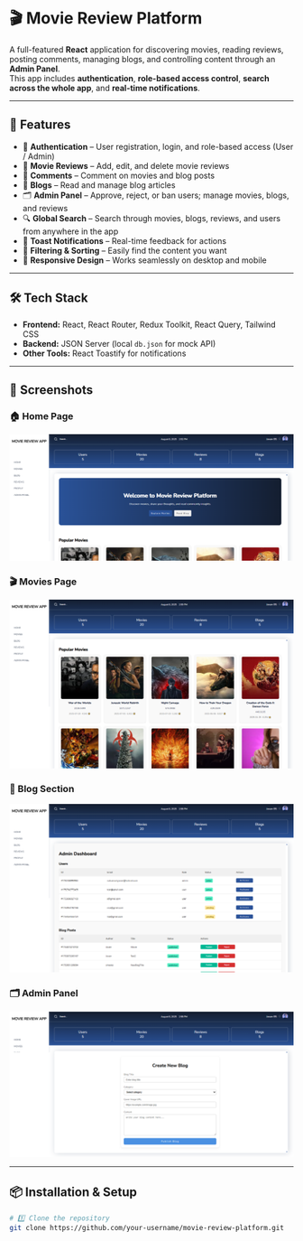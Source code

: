 # 🎬 Movie Review Platform

A full-featured **React** application for discovering movies, reading reviews, posting comments, managing blogs, and controlling content through an **Admin Panel**.  
This app includes **authentication**, **role-based access control**, **search across the whole app**, and **real-time notifications**.

---

## 🚀 Features

- 🔐 **Authentication** – User registration, login, and role-based access (User / Admin)
- 📝 **Movie Reviews** – Add, edit, and delete movie reviews
- 💬 **Comments** – Comment on movies and blog posts
- 📖 **Blogs** – Read and manage blog articles
- 🗂 **Admin Panel** – Approve, reject, or ban users; manage movies, blogs, and reviews
- 🔍 **Global Search** – Search through movies, blogs, reviews, and users from anywhere in the app
- 🔔 **Toast Notifications** – Real-time feedback for actions
- 🎯 **Filtering & Sorting** – Easily find the content you want
- 📱 **Responsive Design** – Works seamlessly on desktop and mobile

---

## 🛠 Tech Stack

- **Frontend:** React, React Router, Redux Toolkit, React Query, Tailwind CSS
- **Backend:** JSON Server (local `db.json` for mock API)
- **Other Tools:** React Toastify for notifications

---

## 📸 Screenshots

### 🏠 Home Page

![Home Page](./screenshots/home.png)

### 🎬 Movies Page

![Movies Page](./screenshots/movies.png)

### 📖 Blog Section

![Admin Panel](./screenshots/admin.png)

### 🗂 Admin Panel

![New blog](./screenshots/new-blog.png)

---

## 📦 Installation & Setup

```bash
# 1️⃣ Clone the repository
git clone https://github.com/your-username/movie-review-platform.git
```
